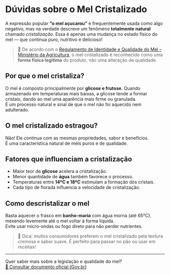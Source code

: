 # Dúvidas sobre o Mel Cristalizado

A expressão popular **“o mel açucarou”** é frequentemente usada como algo negativo, mas na verdade descreve um fenômeno **totalmente natural** chamado *cristalização*. Essa é apenas uma mudança no estado físico do mel — que continua puro, nutritivo e delicioso!

> 📜 De acordo com o [Regulamento de Identidade e Qualidade do Mel – Ministério da Agricultura](https://www.gov.br/agricultura/pt-br/assuntos/defesa-agropecuaria/suasa/regulamentos-tecnicos-de-identidade-e-qualidade-de-produtos-de-origem-animal-1/rtiq-mel-e-produtos-apicolas), o mel cristalizado é reconhecido como uma **forma física legítima** do produto, não uma alteração de qualidade.

## Por que o mel cristaliza?

O mel é composto principalmente por **glicose e frutose**. Quando armazenado em temperaturas mais baixas, a glicose tende a formar cristais, dando ao mel uma aparência mais firme ou granulada.  
É um processo natural e sinal de que o mel não foi aquecido nem adulterado.

## O mel cristalizado estragou?

Não! Ele continua com as mesmas propriedades, sabor e benefícios.  
É uma característica natural de méis puros e de qualidade.

## Fatores que influenciam a cristalização

- Maior teor de **glicose** acelera a cristalização.
- Menor quantidade de **água** também favorece o processo.
- Temperaturas entre **14ºC e 18ºC** estimulam a formação dos cristais.
- Cada tipo de florada influencia a velocidade de cristalização.

## Como descristalizar o mel

Basta aquecer o frasco em **banho-maria** com água morna (até 65°C), mexendo levemente até o mel voltar à forma líquida.  
Evite usar micro-ondas ou fogo direto para não perder nutrientes.

> 🍯 Dica: muitos consumidores preferem o mel cristalizado pela textura cremosa e sabor suave. É perfeito para passar no pão ou usar em receitas!

---

Quer saber mais sobre a legislação e qualidade do mel?  
[🔗 Consultar documento oficial (Gov.br)](https://www.gov.br/agricultura/pt-br/assuntos/defesa-agropecuaria/suasa/regulamentos-tecnicos-de-identidade-e-qualidade-de-produtos-de-origem-animal-1/rtiq-mel-e-produtos-apicolas)
